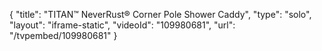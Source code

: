 {
    "title": "TITAN&trade; NeverRust&reg; Corner Pole Shower Caddy",
    "type": "solo",
    "layout": "iframe-static",
    "videoId": "109980681",
    "url": "\/tvpembed\/109980681"
}